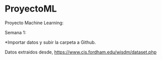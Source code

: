 # ProyectoML
Proyecto Machine Learning:

Semana 1:

*Importar datos y subir la carpeta a Github.




Datos extraidos desde,
https://www.cis.fordham.edu/wisdm/dataset.php
